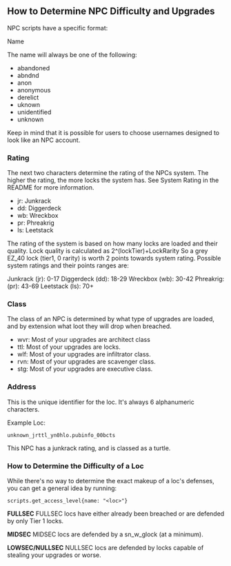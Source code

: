 ## How to Determine NPC Difficulty and Upgrades
NPC scripts have a specific format:

Name

The name will always be one of the following:

* abandoned
* abndnd
* anon
* anonymous
* derelict
* uknown
* unidentified
* unknown

Keep in mind that it is possible for users to choose usernames designed to look like an NPC account.

### Rating

The next two characters determine the rating of the NPCs system. The higher the rating, the more locks the system has. See System Rating in the README for more information.

* jr: Junkrack
* dd: Diggerdeck
* wb: Wreckbox
* pr: Phreakrig
* ls: Leetstack

The rating of the system is based on how many locks are loaded and their quality. Lock quality is calculated as 2^(lockTier)+LockRarity So a grey EZ_40 lock (tier1, 0 rarity) is worth 2 points towards system rating. Possible system ratings and their points ranges are:

Junkrack (jr): 0-17
Diggerdeck (dd): 18-29
Wreckbox (wb): 30-42
Phreakrig: (pr): 43-69
Leetstack (ls): 70+

### Class

The class of an NPC is determined by what type of upgrades are loaded, and by extension what loot they will drop when breached.

* wvr: Most of your upgrades are architect class
* ttl: Most of your upgrades are locks.
* wlf: Most of your upgrades are infiltrator class.
* rvn: Most of your upgrades are scavenger class.
* stg: Most of your upgrades are executive class.

### Address

This is the unique identifier for the loc. It's always 6 alphanumeric characters.

Example Loc:

`unknown_jrttl_yn0hlo.pubinfo_00bcts`

This NPC has a junkrack rating, and is classed as a turtle.

### How to Determine the Difficulty of a Loc

While there's no way to determine the exact makeup of a loc's defenses, you can get a general idea by running:

`scripts.get_access_level{name: "<loc>"}`

**FULLSEC**
FULLSEC locs have either already been breached or are defended by only Tier 1 locks.

**MIDSEC**
MIDSEC locs are defended by a sn_w_glock (at a minimum).

**LOWSEC/NULLSEC**
NULLSEC locs are defended by locks capable of stealing your upgrades or worse.

